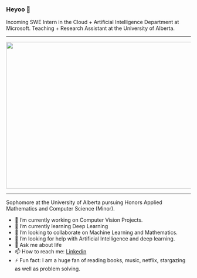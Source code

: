 ### Heyoo 👋

<!--
**Robertboy18/Robertboy18** is a ✨ _special_ ✨ repository because its `README.md` (this file) appears on your GitHub profile.
-->
Incoming SWE Intern in the Cloud + Artificial Intelligence Department at Microsoft. Teaching + Research Assistant at the University of Alberta.
<hr>
<img src="https://static1.squarespace.com/static/599bfc6803596ef973b3fade/599c19adbebafb2115e05256/5ac3e4b770a6adaf70192b13/1522787687696/giphy.gif" width="700" height="400" />
<hr>
Sophomore at the University of Alberta pursuing Honors Applied Mathematics and Computer Science (Minor).  

- 🔭 I’m currently working on Computer Vision Projects.
- 🌱 I’m currently learning Deep Learning
- 👯 I’m looking to collaborate on Machine Learning and Mathematics.
- 🤔 I’m looking for help with Artificial Intelligence and deep learning.
- 💬 Ask me about life
- 📫 How to reach me: [Linkedin](https://www.linkedin.com/in/robert-joseph-2001/)
- ⚡ Fun fact: I am a huge fan of reading books, music, netflix, stargazing as well as problem solving.

